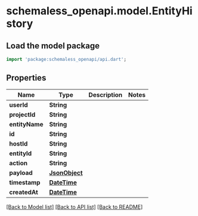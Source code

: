 # schemaless_openapi.model.EntityHistory

## Load the model package
```dart
import 'package:schemaless_openapi/api.dart';
```

## Properties
Name | Type | Description | Notes
------------ | ------------- | ------------- | -------------
**userId** | **String** |  | 
**projectId** | **String** |  | 
**entityName** | **String** |  | 
**id** | **String** |  | 
**hostId** | **String** |  | 
**entityId** | **String** |  | 
**action** | **String** |  | 
**payload** | [**JsonObject**](.md) |  | 
**timestamp** | [**DateTime**](DateTime.md) |  | 
**createdAt** | [**DateTime**](DateTime.md) |  | 

[[Back to Model list]](../README.md#documentation-for-models) [[Back to API list]](../README.md#documentation-for-api-endpoints) [[Back to README]](../README.md)


